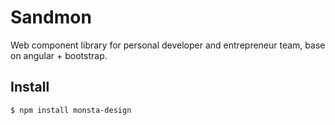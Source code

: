 # Sandmon

Web component library for personal developer and entrepreneur team, base on angular + bootstrap.

## Install

```bash
$ npm install monsta-design
```
